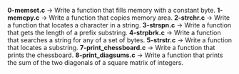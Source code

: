 **0-memset.c** -> Write a function that fills memory with a constant byte.
**1-memcpy.c** -> Write a function that copies memory area.
**2-strchr.c** -> Write a function that locates a character in a string.
**3-strspn.c** -> Write a function that gets the length of a prefix substring.
**4-strpbrk.c** -> Write a function that searches a string for any of a set of bytes.
**5-strstr.c** -> Write a function that locates a substring.
**7-print_chessboard.c** -> Write a function that prints the chessboard.
**8-print_diagsums.c** -> Write a function that prints the sum of the two diagonals of a square matrix of integers.

